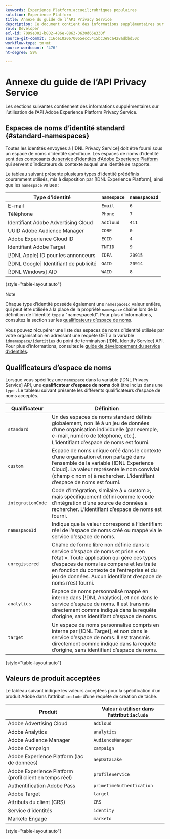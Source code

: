 ```yaml
---
keywords: Experience Platform;accueil;rubriques populaires
solution: Experience Platform
title: Annexe du guide de l’API Privacy Service
description: Ce document contient des informations supplémentaires sur l’utilisation de l’API Privacy Service.
role: Developer
exl-id: 7099e002-b802-486e-8863-0630d66e330f
source-git-commit: c16ce1020670065ecc5415bc3e9ca428adbbd50c
workflow-type: tm+mt
source-wordcount: '476'
ht-degree: 59%

---
```


# Annexe du guide de l’API Privacy Service

Les sections suivantes contiennent des informations supplémentaires sur l’utilisation de l’API Adobe Experience Platform Privacy Service.

## Espaces de noms d’identité standard {#standard-namespaces}

Toutes les identités envoyées à [!DNL Privacy Service] doit être fourni sous un espace de noms d’identité spécifique. Les espaces de noms d’identité sont des composants du [service d’identités d’Adobe Experience Platform](../../identity-service/home.md) qui servent d’indicateurs du contexte auquel une identité se rapporte.

Le tableau suivant présente plusieurs types d’identité prédéfinis couramment utilisés, mis à disposition par [!DNL Experience Platform], ainsi que les `namespace` values :

| Type d’identité | `namespace` | `namespaceId` |
| --- | --- | --- |
| E-mail | `Email` | `6` |
| Téléphone | `Phone` | `7` |
| Identifiant Adobe Advertising Cloud | `AdCloud` | `411` |
| UUID Adobe Audience Manager | `CORE` | `0` |
| Adobe Experience Cloud ID | `ECID` | `4` |
| Identifiant Adobe Target | `TNTID` | `9` |
| [!DNL Apple] ID pour les annonceurs | `IDFA` | `20915` |
| [!DNL Google] Identifiant de publicité | `GAID` | `20914` |
| [!DNL Windows] AID | `WAID` | `8` |

{style="table-layout:auto"}

>[!NOTE]
>
>Chaque type d’identité possède également une `namespaceId` valeur entière, qui peut être utilisée à la place de la propriété `namespace` chaîne lors de la définition de l’identité `type` à &quot;namespaceId&quot;. Pour plus d’informations, consultez la section sur les [qualificateurs d’espace de noms](#namespace-qualifiers).

Vous pouvez récupérer une liste des espaces de noms d’identité utilisés par votre organisation en adressant une requête GET à la variable `idnamespace/identities` du point de terminaison [!DNL Identity Service] API. Pour plus d’informations, consultez le [guide de développement du service d’identités](../../identity-service/api/getting-started.md).

## Qualificateurs d’espace de noms

Lorsque vous spécifiez une `namespace` dans la variable [!DNL Privacy Service] API, une **qualificateur d’espace de noms** doit être inclus dans une `type` . Le tableau suivant présente les différents qualificateurs d’espace de noms acceptés.

| Qualificateur | Définition |
| --------- | ---------- |
| `standard` | Un des espaces de noms standard définis globalement, non lié à un jeu de données d’une organisation individuelle (par exemple, e-mail, numéro de téléphone, etc.). L’identifiant d’espace de noms est fourni. |
| `custom` | Espace de noms unique créé dans le contexte d’une organisation et non partagé dans l’ensemble de la variable [!DNL Experience Cloud]. La valeur représente le nom convivial (champ « nom ») à rechercher. L’identifiant d’espace de noms est fourni. |
| `integrationCode` | Code d’intégration, similaire à « custom », mais spécifiquement défini comme le code d’intégration d’une source de données à rechercher. L’identifiant d’espace de noms est fourni. |
| `namespaceId` | Indique que la valeur correspond à l’identifiant réel de l’espace de noms créé ou mappé via le service d’espace de noms. |
| `unregistered` | Chaîne de forme libre non définie dans le service d’espace de noms et prise « en l’état ». Toute application qui gère ces types d’espaces de noms les compare et les traite en fonction du contexte de l’entreprise et du jeu de données. Aucun identifiant d’espace de noms n’est fourni. |
| `analytics` | Espace de noms personnalisé mappé en interne dans [!DNL Analytics], et non dans le service d’espace de noms. Il est transmis directement comme indiqué dans la requête d’origine, sans identifiant d’espace de noms. |
| `target` | Un espace de noms personnalisé compris en interne par [!DNL Target], et non dans le service d’espace de noms. Il est transmis directement comme indiqué dans la requête d’origine, sans identifiant d’espace de noms. |

{style="table-layout:auto"}

## Valeurs de produit acceptées

Le tableau suivant indique les valeurs acceptées pour la spécification d’un produit Adobe dans l’attribut `include` d’une requête de création de tâche.

| Produit | Valeur à utiliser dans l’attribut `include` |
| --- | --- |
| Adobe Advertising Cloud | `adCloud` |
| Adobe Analytics | `analytics` |
| Adobe Audience Manager | `AudienceManager` |
| Adobe Campaign | `campaign` |
| Adobe Experience Platform (lac de données) | `aepDataLake` |
| Adobe Experience Platform (profil client en temps réel) | `profileService` |
| Authentification Adobe Pass | `primetimeAuthentication` |
| Adobe Target | `target` |
| Attributs du client (CRS) | `CRS` |
| Service d’identités | `identity` |
| Marketo Engage | `marketo` |

{style="table-layout:auto"}
